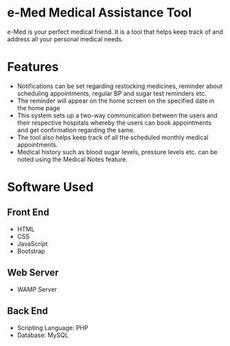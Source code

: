 # e-Med Medical Assistance Tool

e-Med is your perfect medical friend. It is a tool that helps keep track of and address all your personal medical needs.

# Features

- Notifications can be set regarding restocking medicines, reminder about scheduling appointments, regular BP and sugar test reminders etc. 
- The reminder will appear on the home screen on the specified date in the home page
- This system sets up a two-way communication between the users and their respective hospitals whereby the users can book appointments and get confirmation regarding the same. 
- The tool also helps keep track of all the scheduled monthly medical appointments.
- Medical history such as blood sugar levels, pressure levels etc. can be noted using the Medical Notes feature.

# Software Used
## Front End

- HTML
- CSS
- JavaScript
- Bootstrap

## Web Server

- WAMP Server

## Back End 

- Scripting Language: PHP
- Database: MySQL